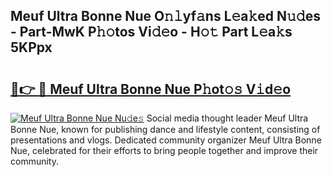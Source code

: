 ## Meuf Ultra Bonne Nue O𝚗𝚕yf𝚊ns L𝚎a𝚔ed N𝚞𝚍es - Part-MwK P𝚑𝚘tos Vi𝚍𝚎o - H𝚘𝚝 Part L𝚎a𝚔s 5KPpx

# <h2><a href="http://kf4snz.oniu.top/?m=Meuf+Ultra+Bonne+Nue">🔗👉 🔴 Meuf Ultra Bonne Nue P𝚑ot𝚘𝚜 V𝚒d𝚎o</a></h2>

[![Meuf Ultra Bonne Nue Nu𝚍e𝚜](https://i.imgur.com/0qMVB7G.gif)](http://kf4snz.oniu.top/?m=Meuf+Ultra+Bonne+Nue)
Social media thought leader Meuf Ultra Bonne Nue, known for publishing dance and lifestyle content, consisting of presentations and vlogs. Dedicated community organizer Meuf Ultra Bonne Nue, celebrated for their efforts to bring people together and improve their community.  
